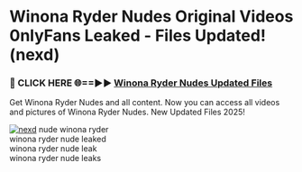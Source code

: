 # Winona Ryder Nudes Original Videos 0nlyFans Leaked - Files Updated! (nexd)

<h3>🔴 CLICK HERE 🌐==►► <a href="https://tinyurl.com/52m3yx9h" rel="nofollow">Winona Ryder Nudes Updated Files</a></h3>

Get Winona Ryder Nudes and all content. Now you can access all videos and pictures of Winona Ryder Nudes. New Updated Files 2025!

[![nexd](https://i.imgur.com/TnHtlc8.gif)](https://tinyurl.com/52m3yx9h)
nude winona ryder<br>
winona ryder nude leaked<br>
winona ryder nude leak<br>
winona ryder nude leaks